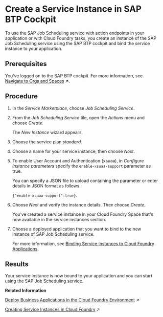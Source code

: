 <!-- loioe267ab64be174995b1c23b737d9981d4 -->

# Create a Service Instance in SAP BTP Cockpit

To use the SAP Job Scheduling service with action endpoints in your application or with Cloud Foundry tasks, you create an instance of the SAP Job Scheduling service using the SAP BTP cockpit and bind the service instance to your application.



<a name="loioe267ab64be174995b1c23b737d9981d4__prereq_kbr_wzt_vz"/>

## Prerequisites

You've logged on to the SAP BTP cockpit. For more information, see [Navigate to Orgs and Spaces](https://help.sap.com/viewer/65de2977205c403bbc107264b8eccf4b/Cloud/en-US/5bf87353bf994819b8803e5910d8450f.html "To administer your Cloud Foundry environment, navigate to orgs, and spaces in the SAP BTP cockpit.") :arrow_upper_right:.



## Procedure

1.  In the *Service Marketplace*, choose *Job Scheduling Service*.

2.  From the *Job Scheduling Service* tile, open the *Actions* menu and choose *Create*.

    The *New Instance* wizard appears.

3.  Choose the service plan *standard*.

4.  Choose a name for your service instance, then choose *Next*.

5.  To enable User Account and Authentication \(xsuaa\), in *Configure instance parameters* specify the `enable-xsuaa-support` parameter as true.

    You can specify a JSON file to upload containing the parameter or enter details in JSON format as follows :

    `{"enable-xsuaa-support":true}`.

6.  Choose *Next* and verify the instance details. Then choose *Create*.

    You've created a service instance in your Cloud Foundry Space that's now available in the service instances section.

7.  Choose a deployed application that you want to bind to the new instance of SAP Job Scheduling service.

    For more information, see [Binding Service Instances to Cloud Foundry Applications](https://help.sap.com/viewer/09cc82baadc542a688176dce601398de/Cloud/en-US/0e6850de6e7146c3a17b86736e80ee2e.html?q=Binding%20service%20instances%20to%20cloud%20foundry%20applications).




<a name="loioe267ab64be174995b1c23b737d9981d4__result_oy1_1gp_n4b"/>

## Results

Your service instance is now bound to your application and you can start using the SAP Job Scheduling service.

**Related Information**  


[Deploy Business Applications in the Cloud Foundry Environment](https://help.sap.com/viewer/65de2977205c403bbc107264b8eccf4b/Cloud/en-US/4946ea5421374924963ce8575a5f3d05.html "When an application for the Cloud Foundry environment resides in a folder on your local machine, you can deploy it and start it by executing the command line interface (CLI) command push. To deploy business applications bundled in a multitarget application archive, you have to use the command deploy-mta.") :arrow_upper_right:

[Creating Service Instances in Cloud Foundry](https://help.sap.com/viewer/09cc82baadc542a688176dce601398de/Cloud/en-US/6d6846def3c443aa9f83d127353147ce.html "The service instances that you create in your Cloud Foundry environment instance enable your Cloud Foundry apps to consume services natively from Cloud Foundry.") :arrow_upper_right:

